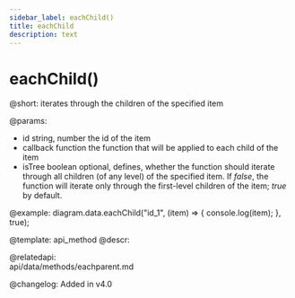 ```yaml
---
sidebar_label: eachChild()
title: eachChild
description: text
---
```


# eachChild()

@short: iterates through the children of the specified item

@params:
- id    string, number  the id of the item
- callback  function    the function that will be applied to each child of the item
- isTree    boolean     optional, defines, whether the function should iterate through all children (of any level) of the specified item. If <i>false</i>, the function will iterate only through the first-level children of the item; <i>true</i> by default.

@example:
diagram.data.eachChild("id_1", (item) => {
    console.log(item);
}, true);

@template: api_method
@descr:

@relatedapi:	
	api/data/methods/eachparent.md

@changelog:
Added in v4.0

